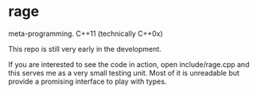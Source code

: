 # rage
meta-programming. C++11 (technically C++0x)

This repo is still very early in the development.

If you are interested to see the code in action, open include/rage.cpp and this serves me as a very small testing unit.
Most of it is unreadable but provide a promising interface to play with types.

